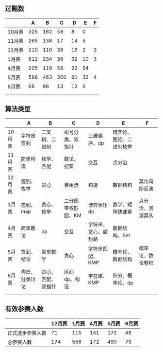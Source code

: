 

## 过题数

|        | A    | B    | C    | D    | E    | F    |
| ------ | ---- | ---- | ---- | ---- | ---- | ---- |
| 10月赛 | 325  | 162  | 58   | 8    | 0    |      |
| 11月赛 | 265  | 138  | 17   | 14   | 5    |      |
| 12月赛 | 210  | 110  | 38   | 16   | 2    | 3    |
| 1月赛  | 612  | 234  | 36   | 32   | 10   | 3    |
| 4月赛  | 205  | 119  | 58   | 22   | 54   |      |
| 5月赛  | 586  | 463  | 300  | 81   | 32   | 4    |
| 6月赛  | 66   | 96   | 13   | 13   | 0    |      |
|        |      |      |      |      |      |      |
|        |      |      |      |      |      |      |

## 算法类型

|        | A              | B                  | C                  | D                    | E                        | F                |
| ------ | -------------- | ------------------ | ------------------ | -------------------- | ------------------------ | ---------------- |
| 10月赛 | 字符串签到     | 二叉树、二进制     | 根号分类、双指针   | 三维偏序、dp         | 博弈论、图论、二进制枚举 |                  |
| 11月赛 | 简单构造       | 枚举、匹配         | 数论、搜索         | 交互                 | 点分治                   |                  |
| 12月赛 | 签到、枚举     | 贪心               | 费用流             | 构造                 | 数据结构                 | 莫比乌斯反演     |
| 1月赛  | 签到、map      | 贪心、枚举         | 二分图带权匹配、KM | 博弈状压dp           | 数学、矩阵快速幂         | 点分治、回滚莫队 |
| 4月赛  | 简单数论       | dp                 | 交互               | 字符串、贪心、最短路 | 数据结构、Set            |                  |
| 5月赛  | 签到、结论     | 简单数学           | 贪心               | 字符串匹配、KMP      | 概率论、数据结构         | 概率论、数论卷积 |
| 6月赛  | 构造、分类讨论 | 贪心、匹配、双指针 | 区间dp、构造       | 字符串、KMP          | 积分、概率论、dp         |                  |
|        |                |                    |                    |                      |                          |                  |
|        |                |                    |                    |                      |                          |                  |



## 有效参赛人数

|                  | 12月赛 | 1月赛 | 4月赛 | 5月赛 | 6月赛 |
| ---------------- | ------ | ----- | ----- | ----- | ----- |
| 正式选手参赛人数 | 71     | 115   | 141   | 172   | 48    |
| 总参赛人数       | 174    | 556   | 172   | 490   | 79    |




